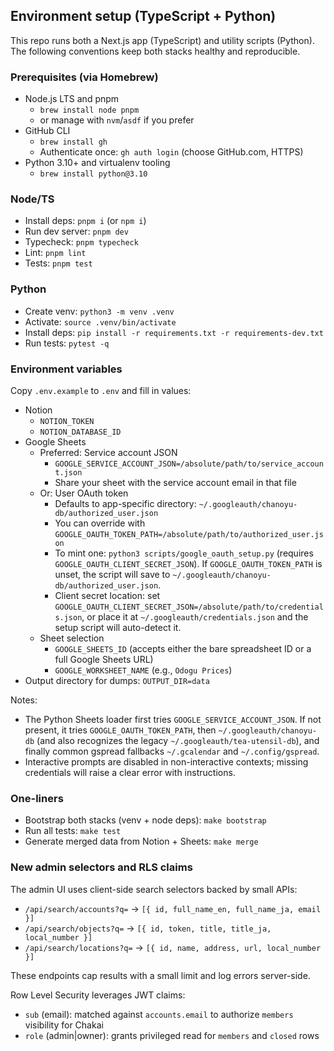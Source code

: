 ## Environment setup (TypeScript + Python)

This repo runs both a Next.js app (TypeScript) and utility scripts (Python). The following conventions keep both stacks healthy and reproducible.

### Prerequisites (via Homebrew)

- Node.js LTS and pnpm
  - `brew install node pnpm`
  - or manage with `nvm`/`asdf` if you prefer
- GitHub CLI
  - `brew install gh`
  - Authenticate once: `gh auth login` (choose GitHub.com, HTTPS)
- Python 3.10+ and virtualenv tooling
  - `brew install python@3.10`

### Node/TS

- Install deps: `pnpm i` (or `npm i`)
- Run dev server: `pnpm dev`
- Typecheck: `pnpm typecheck`
- Lint: `pnpm lint`
- Tests: `pnpm test`

### Python

- Create venv: `python3 -m venv .venv`
- Activate: `source .venv/bin/activate`
- Install deps: `pip install -r requirements.txt -r requirements-dev.txt`
- Run tests: `pytest -q`

### Environment variables

Copy `.env.example` to `.env` and fill in values:

- Notion
  - `NOTION_TOKEN`
  - `NOTION_DATABASE_ID`
- Google Sheets
  - Preferred: Service account JSON
    - `GOOGLE_SERVICE_ACCOUNT_JSON=/absolute/path/to/service_account.json`
    - Share your sheet with the service account email in that file
  - Or: User OAuth token
    - Defaults to app-specific directory: `~/.googleauth/chanoyu-db/authorized_user.json`
    - You can override with `GOOGLE_OAUTH_TOKEN_PATH=/absolute/path/to/authorized_user.json`
    - To mint one: `python3 scripts/google_oauth_setup.py` (requires `GOOGLE_OAUTH_CLIENT_SECRET_JSON`). If `GOOGLE_OAUTH_TOKEN_PATH` is unset, the script will save to `~/.googleauth/chanoyu-db/authorized_user.json`.
    - Client secret location: set `GOOGLE_OAUTH_CLIENT_SECRET_JSON=/absolute/path/to/credentials.json`, or place it at `~/.googleauth/credentials.json` and the setup script will auto-detect it.
  - Sheet selection
    - `GOOGLE_SHEETS_ID` (accepts either the bare spreadsheet ID or a full Google Sheets URL)
    - `GOOGLE_WORKSHEET_NAME` (e.g., `Odogu Prices`)
- Output directory for dumps: `OUTPUT_DIR=data`

Notes:
- The Python Sheets loader first tries `GOOGLE_SERVICE_ACCOUNT_JSON`. If not present, it tries `GOOGLE_OAUTH_TOKEN_PATH`, then `~/.googleauth/chanoyu-db` (and also recognizes the legacy `~/.googleauth/tea-utensil-db`), and finally common gspread fallbacks `~/.gcalendar` and `~/.config/gspread`.
- Interactive prompts are disabled in non-interactive contexts; missing credentials will raise a clear error with instructions.

### One-liners

- Bootstrap both stacks (venv + node deps): `make bootstrap`
- Run all tests: `make test`
- Generate merged data from Notion + Sheets: `make merge`

### New admin selectors and RLS claims

The admin UI uses client-side search selectors backed by small APIs:

- `/api/search/accounts?q=` → `[{ id, full_name_en, full_name_ja, email }]`
- `/api/search/objects?q=` → `[{ id, token, title, title_ja, local_number }]`
- `/api/search/locations?q=` → `[{ id, name, address, url, local_number }]`

These endpoints cap results with a small limit and log errors server-side.

Row Level Security leverages JWT claims:

- `sub` (email): matched against `accounts.email` to authorize `members` visibility for Chakai
- `role` (admin|owner): grants privileged read for `members` and `closed` rows



